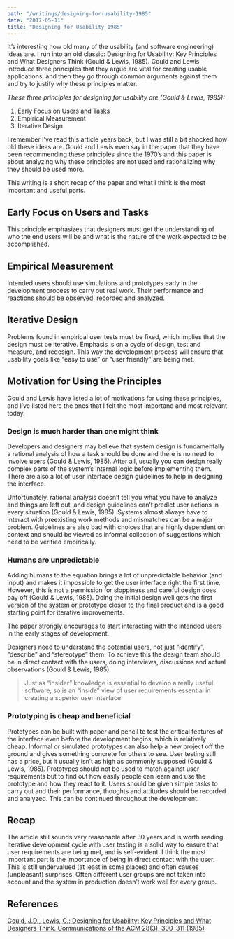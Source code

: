 ```yaml
---
path: "/writings/designing-for-usability-1985"
date: "2017-05-11"
title: "Designing for Usability 1985"
---
```


It’s interesting how old many of the usability (and software engineering) ideas are. I run into an old classic: Designing for Usability: Key Principles and What Designers Think (Gould & Lewis, 1985). Gould and Lewis introduce three principles that they argue are vital for creating usable applications, and then they go through common arguments against them and try to justify why these principles matter.

*These three principles for designing for usability are (Gould & Lewis, 1985):*

1. Early Focus on Users and Tasks
2. Empirical Measurement
3. Iterative Design

I remember I’ve read this article years back, but I was still a bit shocked how old these ideas are. Gould and Lewis even say in the paper that they have been recommending these principles since the 1970’s and this paper is about analyzing why these principles are not used and rationalizing why they should be used more.

This writing is a short recap of the paper and what I think is the most important and useful parts.

## Early Focus on Users and Tasks

This principle emphasizes that designers must get the understanding of who the end users will be and what is the nature of the work expected to be accomplished.

## Empirical Measurement

Intended users should use simulations and prototypes early in the development process to carry out real work. Their performance and reactions should be observed, recorded and analyzed.

## Iterative Design

Problems found in empirical user tests must be fixed, which implies that the design must be iterative. Emphasis is on a cycle of design, test and measure, and redesign. This way the development process will ensure that usability goals like “easy to use” or “user friendly” are being met.

## Motivation for Using the Principles

Gould and Lewis have listed a lot of motivations for using these principles, and I’ve listed here the ones that I felt the most importand and most relevant today.

### Design is much harder than one might think

Developers and designers may believe that system design is fundamentally a rational analysis of how a task should be done and there is no need to involve users (Gould & Lewis, 1985). After all, usually you can design really complex parts of the system’s internal logic before implementing them. There are also a lot of user interface design guidelines to help in designing the interface.

Unfortunately, rational analysis doesn’t tell you what you have to analyze and things are left out, and design guidelines can’t predict user actions in every situation (Gould & Lewis, 1985). Systems almost always have to interact with preexisting work methods and mismatches can be a major problem. Guidelines are also bad with choices that are highly dependent on context and should be viewed as informal collection of suggestions which need to be verified empirically.

### Humans are unpredictable

Adding humans to the equation brings a lot of unpredictable behavior (and input) and makes it impossible to get the user interface right the first time. However, this is not a permission for sloppiness and careful design does pay off (Gould & Lewis, 1985). Doing the initial design well gets the first version of the system or prototype closer to the final product and is a good starting point for iterative improvements.

The paper strongly encourages to start interacting with the intended users in the early stages of development.

Designers need to understand the potential users, not just “identify”, “describe” and “stereotype” them. To achieve this the design team should be in direct contact with the users, doing interviews, discussions and actual observations (Gould & Lewis, 1985).

> Just as “insider” knowledge is essential to develop a really useful software, so is an “inside” view of user requirements essential in creating a superior user interface.

### Prototyping is cheap and beneficial

Prototypes can be built with paper and pencil to test the critical features of the interface even before the development begins, which is relatively cheap. Informal or simulated prototypes can also help a new project off the ground and gives something concrete for others to see. User testing still has a price, but it usually isn’t as high as commonly supposed (Gould & Lewis, 1985). Prototypes should not be used to match against user requirements but to find out how easily people can learn and use the prototype and how they react to it. Users should be given simple tasks to carry out and their performance, thoughts and attitudes should be recorded and analyzed. This can be continued throughout the development.

## Recap

The article still sounds very reasonable after 30 years and is worth reading. Iterative development cycle with user testing is a solid way to ensure that user requirements are being met, and is self-evident. I think the most important part is the importance of being in direct contact with the user. This is still undervalued (at least in some places) and often causes (unpleasant) surprises. Often different user groups are not taken into account and the system in production doesn’t work well for every group.

## References

[Gould, J.D., Lewis, C.: Designing for Usability: Key Principles and What Designers Think. Communications of the ACM 28(3), 300–311 (1985)](http://dl.acm.org/citation.cfm?id=3170)
